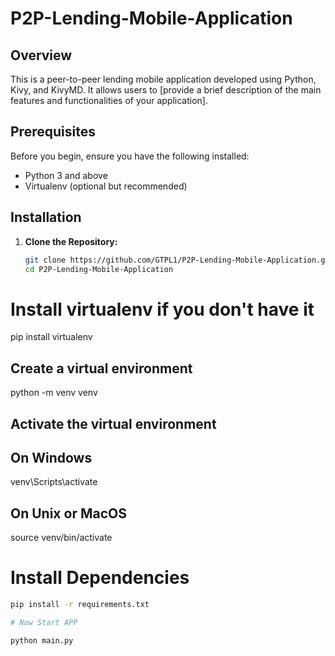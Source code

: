 # P2P-Lending-Mobile-Application

## Overview

This is a peer-to-peer lending mobile application developed using Python, Kivy, and KivyMD. It allows users to [provide a brief description of the main features and functionalities of your application].

## Prerequisites

Before you begin, ensure you have the following installed:

- Python 3 and above 
- Virtualenv (optional but recommended)

## Installation

1. **Clone the Repository:**

   ```bash
   git clone https://github.com/GTPL1/P2P-Lending-Mobile-Application.git
   cd P2P-Lending-Mobile-Application

# Install virtualenv if you don't have it

pip install virtualenv

## Create a virtual environment


python -m venv venv

## Activate the virtual environment

## On Windows
venv\Scripts\activate

## On Unix or MacOS
source venv/bin/activate


# Install Dependencies

```bash
pip install -r requirements.txt

# Now Start APP

python main.py